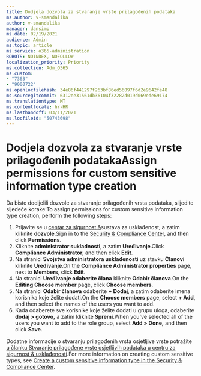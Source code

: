 ```yaml
---
title: Dodjela dozvola za stvaranje vrste prilagođenih podataka
ms.author: v-smandalika
author: v-smandalika
manager: dansimp
ms.date: 02/19/2021
audience: Admin
ms.topic: article
ms.service: o365-administration
ROBOTS: NOINDEX, NOFOLLOW
localization_priority: Priority
ms.collection: Adm_O365
ms.custom:
- "7363"
- "9000722"
ms.openlocfilehash: 34e86f441297f263bf86ed56097f6d2e9642fe48
ms.sourcegitcommit: 6312ee31561db36104f32282d019d069ede69174
ms.translationtype: MT
ms.contentlocale: hr-HR
ms.lasthandoff: 03/11/2021
ms.locfileid: "50743698"
---
```

# <a name="assign-permissions-for-custom-sensitive-information-type-creation"></a><span data-ttu-id="e9205-102">Dodjela dozvola za stvaranje vrste prilagođenih podataka</span><span class="sxs-lookup"><span data-stu-id="e9205-102">Assign permissions for custom sensitive information type creation</span></span>

<span data-ttu-id="e9205-103">Da biste dodijelili dozvole za stvaranje prilagođenih vrsta podataka, slijedite sljedeće korake:</span><span class="sxs-lookup"><span data-stu-id="e9205-103">To assign permissions for custom sensitive information type creation, perform the following steps:</span></span>

1. <span data-ttu-id="e9205-104">Prijavite se u [centar za sigurnost &](https://sip.protection.office.com/)sustava za usklađenost, a zatim kliknite **dozvole**.</span><span class="sxs-lookup"><span data-stu-id="e9205-104">Sign in to the [Security & Compliance Center](https://sip.protection.office.com/), and then click **Permissions**.</span></span>
2. <span data-ttu-id="e9205-105">Kliknite **administrator sukladnosti**, a zatim **Uređivanje**.</span><span class="sxs-lookup"><span data-stu-id="e9205-105">Click **Compliance Administrator**, and then click **Edit**.</span></span>
3. <span data-ttu-id="e9205-106">Na stranici **Svojstva administratora usklađenosti** uz stavku **Članovi** kliknite **Uređivanje**.</span><span class="sxs-lookup"><span data-stu-id="e9205-106">On the **Compliance Administrator properties** page, next to **Members**, click **Edit**.</span></span>
4. <span data-ttu-id="e9205-107">Na stranici **Uređivanje odaberite člana** kliknite **Odabir članova**.</span><span class="sxs-lookup"><span data-stu-id="e9205-107">On the **Editing Choose member** page, click **Choose members**.</span></span>
5. <span data-ttu-id="e9205-108">Na stranici **Odabir članova** odaberite **+ Dodaj**, a zatim odaberite imena korisnika koje želite dodati.</span><span class="sxs-lookup"><span data-stu-id="e9205-108">On the **Choose members** page, select **+ Add**, and then select the names of the users you want to add.</span></span>
6. <span data-ttu-id="e9205-109">Kada odaberete sve korisnike koje želite dodati u grupu uloga, odaberite **dodaj > gotovo,** a zatim kliknite **Spremi**.</span><span class="sxs-lookup"><span data-stu-id="e9205-109">When you've selected all of the users you want to add to the role group, select **Add > Done,** and then click **Save**.</span></span>

<span data-ttu-id="e9205-110">Dodatne informacije o stvaranju prilagođenih vrsta osjetljive vrste potražite [u članku Stvaranje prilagođene vrste osjetljivih podataka u centru za sigurnost & usklađenosti](https://docs.microsoft.com/microsoft-365/compliance/create-a-custom-sensitive-information-type).</span><span class="sxs-lookup"><span data-stu-id="e9205-110">For more information on creating custom sensitive types, see [Create a custom sensitive information type in the Security & Compliance Center](https://docs.microsoft.com/microsoft-365/compliance/create-a-custom-sensitive-information-type).</span></span>